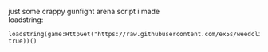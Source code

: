 just some crappy gunfight arena script i made
<br/>
loadstring:
```luau
loadstring(game:HttpGet("https://raw.githubusercontent.com/ex5s/weedclient/refs/heads/main/main.lua", true))()
```
